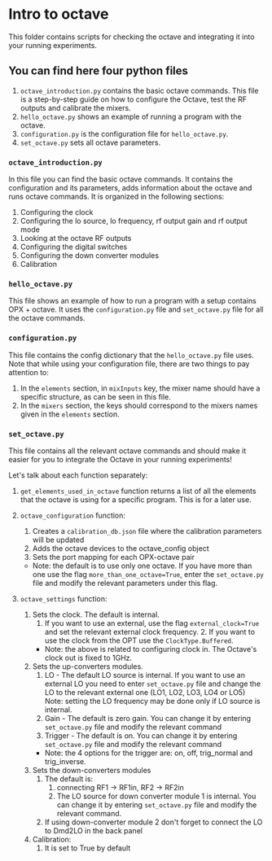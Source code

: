 # Intro to octave
This folder contains scripts for checking the octave and integrating it into your running experiments. 

## You can find here four python files 
1. `octave_introduction.py` contains the basic octave commands. This file is a step-by-step guide on how to configure the Octave, test the RF outputs and calibrate the mixers. 
2. `hello_octave.py` shows an example of running a program with the octave.
3. `configuration.py` is the configuration file for `hello_octave.py`.
4. `set_octave.py` sets all octave parameters.

### `octave_introduction.py`
In this file you can find the basic octave commands.
It contains the configuration and its parameters, adds information about the octave and runs octave commands. 
It is organized in the following sections:
   1. Configuring the clock
   2. Configuring the lo source, lo frequency, rf output gain and rf output mode
   3. Looking at the octave RF outputs
   4. Configuring the digital switches
   5. Configuring the down converter modules
   6. Calibration

### `hello_octave.py` 
This file shows an example of how to run a program with a setup contains OPX + octave. It uses the `configuration.py` file and `set_octave.py`  file for all the octave commands.

### `configuration.py` 
This file contains the config dictionary that the `hello_octave.py` file uses.
Note that while using your configuration file, there are two things to pay attention to:
   1. In the `elements` section, in `mixInputs` key, the mixer name should have a specific structure, as can be seen in this file.
   2. In the `mixers` section, the keys should correspond to the mixers names given in the `elements` section. 

### `set_octave.py`
This file contains all the relevant octave commands and should make it easier for you to integrate the Octave in your running experiments!

Let's talk about each function separately:

1. `get_elements_used_in_octave` function returns a list of all the elements that the octave is using for a specific program. This is for a later use. 


2. `octave_configuration` function:
   1. Creates a `calibration_db.json` file where the calibration parameters will be updated
   2. Adds the octave devices to the octave_config object
   3. Sets the port mapping for each OPX-octave pair
   
   * Note: the default is to use only one octave. If you have more than one use the flag `more_than_one_octave=True`, enter the `set_octave.py` file and modify the relevant parameters under this flag. 


3. `octave_settings` function:
   1. Sets the clock. The default is internal. 
      1. If you want to use an external, use the flag `external_clock=True` and set the relevant external clock frequency.
         2. If you want to use the clock from the OPT use the `ClockType.Buffered`.
      * Note: the above is related to configuring clock in. The Octave's clock out is fixed to 1GHz. 
   2. Sets the up-converters modules.
      1. LO  - The default LO source is internal. If you want to use an external LO you need to enter `set_octave.py` file and change the LO to the relevant external one (LO1, LO2, LO3, LO4 or LO5)
         Note: setting the LO frequency may be done only if LO source is internal.
      2. Gain - The default is zero gain. You can change it by entering `set_octave.py` file and modify the relevant command
      3. Trigger - The default is on. You can change it by entering `set_octave.py` file and modify the relevant command
        * Note: the 4 options for the trigger are: on, off, trig_normal and trig_inverse. 
   3. Sets the down-converters modules
      1. The default is: 
         1. connecting RF1 -> RF1in, RF2 -> RF2in
         2. The LO source for down converter module 1 is internal. You can change it by entering `set_octave.py` file and modify the relevant command.
      2. If using down-converter module 2 don't forget to connect the LO to Dmd2LO in the back panel
   4. Calibration:
      1. It is set to True by default
